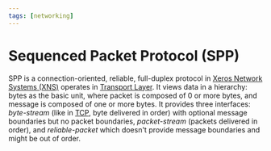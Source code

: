 ```yaml
---
tags: [networking]
---
```


# Sequenced Packet Protocol (SPP)

SPP is a connection-oriented, reliable, full-duplex protocol in
[Xeros Network Systems (XNS)](202303021149.md) operates in [Transport Layer](202206131837.md).
It views data in a hierarchy: bytes as the basic unit, where packet is composed
of 0 or more bytes, and message is composed of one or more bytes. It provides
three interfaces: *byte-stream* (like in [TCP](202206151232.md), byte delivered
in order) with optional message boundaries but no packet boundaries,
*packet-stream* (packets delivered in order), and *reliable-packet* which
doesn't provide message boundaries and might be out of order.
